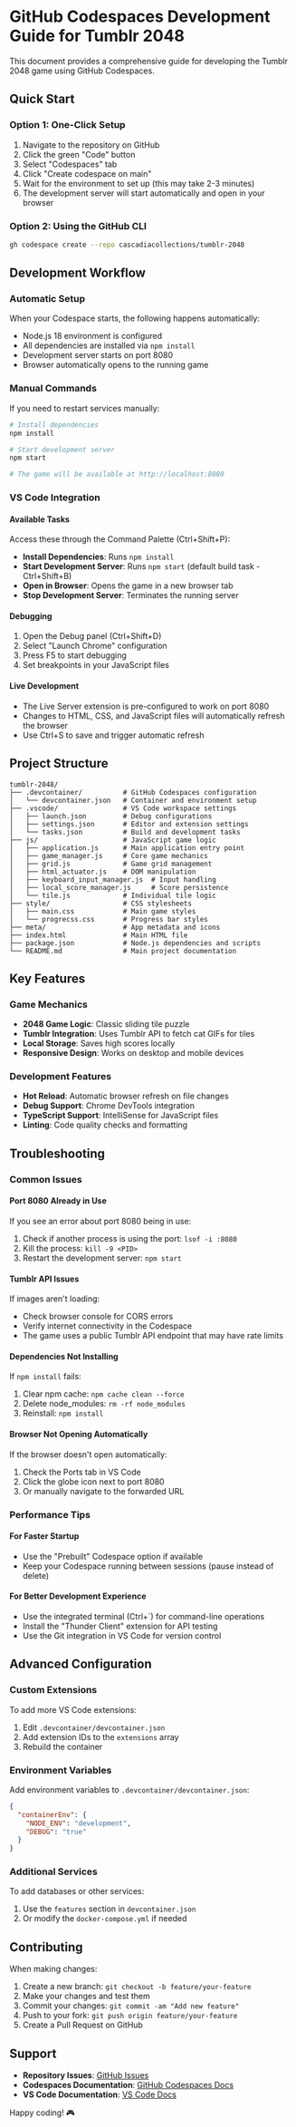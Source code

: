# GitHub Codespaces Development Guide for Tumblr 2048

This document provides a comprehensive guide for developing the Tumblr 2048 game using GitHub Codespaces.

## Quick Start

### Option 1: One-Click Setup
1. Navigate to the repository on GitHub
2. Click the green "Code" button
3. Select "Codespaces" tab
4. Click "Create codespace on main"
5. Wait for the environment to set up (this may take 2-3 minutes)
6. The development server will start automatically and open in your browser

### Option 2: Using the GitHub CLI
```bash
gh codespace create --repo cascadiacollections/tumblr-2048
```

## Development Workflow

### Automatic Setup
When your Codespace starts, the following happens automatically:
- Node.js 18 environment is configured
- All dependencies are installed via `npm install`
- Development server starts on port 8080
- Browser automatically opens to the running game

### Manual Commands
If you need to restart services manually:

```bash
# Install dependencies
npm install

# Start development server
npm start

# The game will be available at http://localhost:8080
```

### VS Code Integration

#### Available Tasks
Access these through the Command Palette (Ctrl+Shift+P):
- **Install Dependencies**: Runs `npm install`
- **Start Development Server**: Runs `npm start` (default build task - Ctrl+Shift+B)
- **Open in Browser**: Opens the game in a new browser tab
- **Stop Development Server**: Terminates the running server

#### Debugging
1. Open the Debug panel (Ctrl+Shift+D)
2. Select "Launch Chrome" configuration
3. Press F5 to start debugging
4. Set breakpoints in your JavaScript files

#### Live Development
- The Live Server extension is pre-configured to work on port 8080
- Changes to HTML, CSS, and JavaScript files will automatically refresh the browser
- Use Ctrl+S to save and trigger automatic refresh

## Project Structure

```
tumblr-2048/
├── .devcontainer/          # GitHub Codespaces configuration
│   └── devcontainer.json   # Container and environment setup
├── .vscode/                # VS Code workspace settings
│   ├── launch.json         # Debug configurations
│   ├── settings.json       # Editor and extension settings
│   └── tasks.json          # Build and development tasks
├── js/                     # JavaScript game logic
│   ├── application.js      # Main application entry point
│   ├── game_manager.js     # Core game mechanics
│   ├── grid.js             # Game grid management
│   ├── html_actuator.js    # DOM manipulation
│   ├── keyboard_input_manager.js  # Input handling
│   ├── local_score_manager.js     # Score persistence
│   └── tile.js             # Individual tile logic
├── style/                  # CSS stylesheets
│   ├── main.css            # Main game styles
│   └── progrecss.css       # Progress bar styles
├── meta/                   # App metadata and icons
├── index.html              # Main HTML file
├── package.json            # Node.js dependencies and scripts
└── README.md               # Main project documentation
```

## Key Features

### Game Mechanics
- **2048 Game Logic**: Classic sliding tile puzzle
- **Tumblr Integration**: Uses Tumblr API to fetch cat GIFs for tiles
- **Local Storage**: Saves high scores locally
- **Responsive Design**: Works on desktop and mobile devices

### Development Features
- **Hot Reload**: Automatic browser refresh on file changes
- **Debug Support**: Chrome DevTools integration
- **TypeScript Support**: IntelliSense for JavaScript files
- **Linting**: Code quality checks and formatting

## Troubleshooting

### Common Issues

#### Port 8080 Already in Use
If you see an error about port 8080 being in use:
1. Check if another process is using the port: `lsof -i :8080`
2. Kill the process: `kill -9 <PID>`
3. Restart the development server: `npm start`

#### Tumblr API Issues
If images aren't loading:
- Check browser console for CORS errors
- Verify internet connectivity in the Codespace
- The game uses a public Tumblr API endpoint that may have rate limits

#### Dependencies Not Installing
If `npm install` fails:
1. Clear npm cache: `npm cache clean --force`
2. Delete node_modules: `rm -rf node_modules`
3. Reinstall: `npm install`

#### Browser Not Opening Automatically
If the browser doesn't open automatically:
1. Check the Ports tab in VS Code
2. Click the globe icon next to port 8080
3. Or manually navigate to the forwarded URL

### Performance Tips

#### For Faster Startup
- Use the "Prebuilt" Codespace option if available
- Keep your Codespace running between sessions (pause instead of delete)

#### For Better Development Experience
- Use the integrated terminal (Ctrl+`) for command-line operations
- Install the "Thunder Client" extension for API testing
- Use the Git integration in VS Code for version control

## Advanced Configuration

### Custom Extensions
To add more VS Code extensions:
1. Edit `.devcontainer/devcontainer.json`
2. Add extension IDs to the `extensions` array
3. Rebuild the container

### Environment Variables
Add environment variables to `.devcontainer/devcontainer.json`:
```json
{
  "containerEnv": {
    "NODE_ENV": "development",
    "DEBUG": "true"
  }
}
```

### Additional Services
To add databases or other services:
1. Use the `features` section in `devcontainer.json`
2. Or modify the `docker-compose.yml` if needed

## Contributing

When making changes:
1. Create a new branch: `git checkout -b feature/your-feature`
2. Make your changes and test them
3. Commit your changes: `git commit -am "Add new feature"`
4. Push to your fork: `git push origin feature/your-feature`
5. Create a Pull Request on GitHub

## Support

- **Repository Issues**: [GitHub Issues](https://github.com/cascadiacollections/tumblr-2048/issues)
- **Codespaces Documentation**: [GitHub Codespaces Docs](https://docs.github.com/en/codespaces)
- **VS Code Documentation**: [VS Code Docs](https://code.visualstudio.com/docs)

Happy coding! 🎮